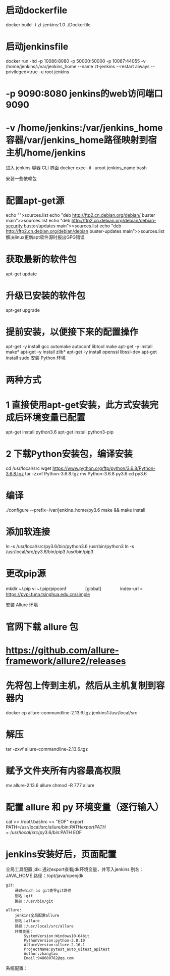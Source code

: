 # 启动dockerfile

docker build -t zt-jenkins:1.0 ./Dockerfile

# 启动jenkinsfile

docker run -itd -p 10086:8080 -p 50000:50000 -p 10087:44055 -v /home/jenkins/:/var/jenkins_home --name zt-jenkins --restart always --privileged=true -u root jenkins

# -p 9090:8080 jenkins的web访问端口9090

# -v /home/jenkins:/var/jenkins_home 容器/var/jenkins_home路径映射到宿主机/home/jenkins

进入 jenkins 容器 CLI 界面
docker exec -it -uroot jenkins_name bash

安装一些依赖包

# 配置apt-get源

echo "">sources.list
echo "deb <http://ftp2.cn.debian.org/debian/> buster main">>sources.list
echo "deb <http://ftp2.cn.debian.org/debian/debian-security> buster/updates main">>sources.list
echo "deb <http://ftp2.cn.debian.org/debian/debian> buster-updates main">>sources.list
解决linux更新apt软件源时报出GPG错误

# 获取最新的软件包

apt-get update

# 升级已安装的软件包

apt-get upgrade

# 提前安装，以便接下来的配置操作

apt-get -y install gcc automake autoconf libtool make
apt-get -y install make*
apt-get -y install zlib*
apt-get -y install openssl libssl-dev
apt-get install sudo
安装 Python 环境

# 两种方式

# 1 直接使用apt-get安装，此方式安装完成后环境变量已配置

apt-get install python3.6
apt-get install python3-pip

# 2 下载Python安装包，编译安装

cd /usr/local/src
wget <https://www.python.org/ftp/python/3.6.8/Python-3.6.8.tgz>
tar -zxvf Python-3.6.8.tgz
mv Python-3.6.8 py3.6
cd py3.6

# 编译

./configure --prefix=/var/jenkins_home/py3.6
make && make install

# 添加软连接

ln -s /usr/local/src/py3.6/bin/python3.6 /usr/bin/python3
ln -s /usr/local/src/py3.6/bin/pip3 /usr/bin/pip3

# 更改pip源

mkdir ~/.pip
vi ~/.pip/pipconf
　　　　[global]
　　　　index-url = <https://pypi.tuna.tsinghua.edu.cn/simple>

安装 Allure 环境

# 官网下载 allure 包

# <https://github.com/allure-framework/allure2/releases>

# 先将包上传到主机，然后从主机复制到容器内

docker cp allure-commandline-2.13.6.tgz jenkins1:/usr/local/src

# 解压

<!-- unzip allure-commandline-2.13.6.zip -->
tar -zxvf allure-commandline-2.13.6.tgz

# 赋予文件夹所有内容最高权限

mv allure-2.13.6 allure
chmod -R 777 allure

# 配置 allure 和 py 环境变量（逐行输入）

cat >> /root/.bashrc << "EOF"
export PATH=/usr/local/src/allure/bin:$PATH
export PATH=/usr/local/src/py3.6/bin:$PATH
EOF

# jenkins安装好后，页面配置

全局工具配置
    jdk:
        通过export查看jdk环境变量，并写入jenkins
        别名：JAVA_HOME
        路径：/opt/java/openjdk

    git:
        通过which is git查导git路径
        别名：git
        路径：/usr/bin/git

    allure:
        jenkins全局配置allure
        别名：allure
        路径：/usr/local/src/allure
        环境变量：
            SystemVersion:Windows10-64bit
            PythonVersion:python-3.8.10
            AllureVersion:allure-2.16.1
            ProjectName:pytest_auto_uitest_apitest
            Author:zhangtao
            Email:948080782@qq.com

系统配置：
